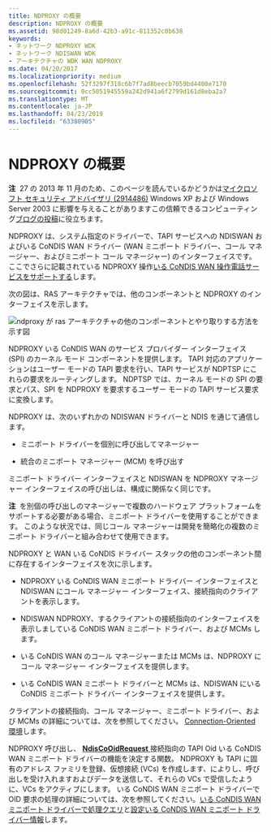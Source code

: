 ```yaml
---
title: NDPROXY の概要
description: NDPROXY の概要
ms.assetid: 98d01249-8a6d-42b3-a91c-811352c8b638
keywords:
- ネットワーク NDPROXY WDK
- ネットワーク NDISWAN WDK
- アーキテクチャの WDK WAN NDPROXY
ms.date: 04/20/2017
ms.localizationpriority: medium
ms.openlocfilehash: 52f3297f318c6b7f7ad8beecb7059bd4400e7170
ms.sourcegitcommit: 0cc5051945559a242d941a6f2799d161d8eba2a7
ms.translationtype: MT
ms.contentlocale: ja-JP
ms.lasthandoff: 04/23/2019
ms.locfileid: "63380905"
---
```

# <a name="ndproxy-overview"></a>NDPROXY の概要





**注**  27 の 2013 年 11 月のため、このページを読んでいるかどうかは[マイクロソフト セキュリティ アドバイザリ (2914486)](https://technet.microsoft.com/security/advisory/2914486) Windows XP および Windows Server 2003 に影響を与えることがありますこの信頼できるコンピューティング[ブログの投稿](http://blogs.technet.com/b/msrc/archive/2013/11/27/microsoft-releases-security-advisory-2914486.aspx)に役立ちます。

 

NDPROXY は、システム指定のドライバーで、TAPI サービスへの NDISWAN およびいる CoNDIS WAN ドライバー (WAN ミニポート ドライバー、コール マネージャー、およびミニポート コール マネージャー) のインターフェイスです。 ここでさらに記載されている NDPROXY 操作[いる CoNDIS WAN 操作電話サービスをサポートする](condis-wan-operations-that-support-telephonic-services.md)します。

次の図は、RAS アーキテクチャでは、他のコンポーネントと NDPROXY のインターフェイスを示します。

![ndproxy が ras アーキテクチャの他のコンポーネントとやり取りする方法を示す図](images/ndproxy.png)

NDPROXY いる CoNDIS WAN のサービス プロバイダー インターフェイス (SPI) のカーネル モード コンポーネントを提供します。 TAPI 対応のアプリケーションはユーザー モードの TAPI 要求を行い、TAPI サービスが NDPTSP にこれらの要求をルーティングします。 NDPTSP では、カーネル モードの SPI の要求とパス、SPI を NDPROXY を要求するユーザー モードの TAPI サービス要求に変換します。

NDPROXY は、次のいずれかの NDISWAN ドライバーと NDIS を通じて通信します。

-   ミニポート ドライバーを個別に呼び出してマネージャー

-   統合のミニポート マネージャー (MCM) を呼び出す

ミニポート ドライバー インターフェイスと NDISWAN を NDPROXY マネージャー インターフェイスの呼び出しは、構成に関係なく同じです。

**注**  を別個の呼び出しのマネージャーで複数のハードウェア プラットフォームをサポートする必要がある場合、ミニポート ドライバーを使用することができます。 このような状況では、同じコール マネージャーは開発を簡略化の複数のミニポート ドライバーと組み合わせて使用できます。

 

NDPROXY と WAN いる CoNDIS ドライバー スタックの他のコンポーネント間に存在するインターフェイスを次に示します。

-   NDPROXY いる CoNDIS WAN ミニポート ドライバー インターフェイスと NDISWAN にコール マネージャー インターフェイス、接続指向のクライアントを表示します。

-   NDISWAN NDPROXY、するクライアントの接続指向のインターフェイスを表示しましている CoNDIS WAN ミニポート ドライバー、および MCMs します。

-   いる CoNDIS WAN のコール マネージャーまたは MCMs は、NDPROXY にコール マネージャー インターフェイスを提供します。

-   いる CoNDIS WAN ミニポート ドライバーと MCMs は、NDISWAN にいる CoNDIS ミニポート ドライバー インターフェイスを提供します。

クライアントの接続指向、コール マネージャー、ミニポート ドライバー、および MCMs の詳細については、次を参照してください。 [Connection-Oriented 環境](connection-oriented-environment.md)します。

NDPROXY 呼び出し、 [ **NdisCoOidRequest** ](https://msdn.microsoft.com/library/windows/hardware/ff561711)接続指向の TAPI Oid いる CoNDIS WAN ミニポート ドライバーの機能を決定する関数。 NDPROXY も TAPI に固有のアドレス ファミリを登録、仮想接続 (VCs) を作成します、によりし、呼び出しを受け入れますおよびデータを送信して、それらの VCs で受信したように、VCs をアクティブにします。 いる CoNDIS WAN ミニポート ドライバーで OID 要求の処理の詳細については、次を参照してください。[いる CoNDIS WAN ミニポート ドライバーで処理クエリ](handling-queries-in-a-condis-wan-miniport-driver.md)と[設定いる CoNDIS WAN ミニポート ドライバー情報](setting-condis-wan-miniport-driver-information.md)します。

 

 





